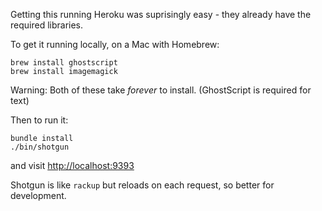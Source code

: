 Getting this running Heroku was suprisingly easy - they already have the required libraries.

To get it running locally, on a Mac with Homebrew:

```
brew install ghostscript
brew install imagemagick
```

Warning: Both of these take *forever* to install. (GhostScript is required for text)

Then to run it:

```
bundle install
./bin/shotgun
```

and visit [http://localhost:9393](http://localhost:9393)

Shotgun is like `rackup` but reloads on each request, so better for development.
